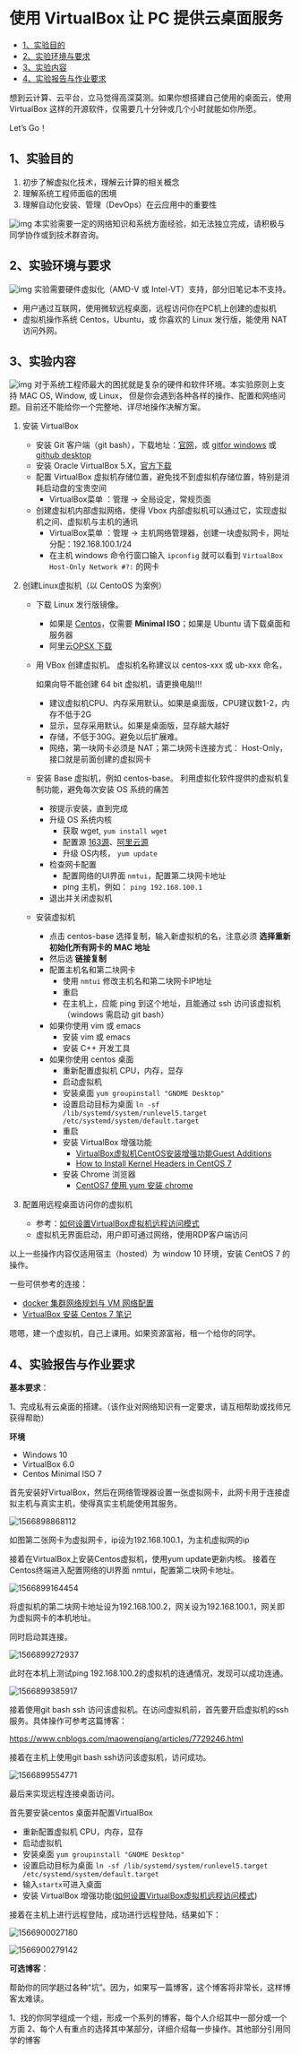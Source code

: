 # 使用 VirtualBox 让 PC 提供云桌面服务

- [1、实验目的](https://pmlpml.github.io/ServiceComputingOnCloud/ex-install-cloud#1实验目的)
- [2、实验环境与要求](https://pmlpml.github.io/ServiceComputingOnCloud/ex-install-cloud#2实验环境与要求)
- [3、实验内容](https://pmlpml.github.io/ServiceComputingOnCloud/ex-install-cloud#3实验内容)
- [4、实验报告与作业要求](https://pmlpml.github.io/ServiceComputingOnCloud/ex-install-cloud#4实验报告与作业要求)

想到云计算、云平台，立马觉得高深莫测。如果你想搭建自己使用的桌面云，使用 VirtualBox 这样的开源软件，仅需要几十分钟或几个小时就能如你所愿。

Let’s Go！

## 1、实验目的

1. 初步了解虚拟化技术，理解云计算的相关概念
2. 理解系统工程师面临的困境
3. 理解自动化安装、管理（DevOps）在云应用中的重要性

![img](assets/info.png) 本实验需要一定的网络知识和系统方面经验，如无法独立完成，请积极与同学协作或到技术群咨询。

## 2、实验环境与要求

![img](assets/info.png) 实验需要硬件虚拟化（AMD-V 或 Intel-VT）支持，部分旧笔记本不支持。

- 用户通过互联网，使用微软远程桌面，远程访问你在PC机上创建的虚拟机
- 虚拟机操作系统 Centos，Ubuntu，或 你喜欢的 Linux 发行版，能使用 NAT 访问外网。

## 3、实验内容

![img](assets/info.png) 对于系统工程师最大的困扰就是复杂的硬件和软件环境。本实验原则上支持 MAC OS, Window, 或 Linux， 但是你会遇到各种各样的操作、配置和网络问题。目前还不能给你一个完整地、详尽地操作决解方案。

1. 安装 VirtualBox

   - 安装 Git 客户端（git bash），下载地址：[官网](https://git-scm.com/downloads/)，或 [gitfor windows](https://gitforwindows.org/) 或 [github desktop](https://desktop.github.com/)
   - 安装 Oracle VirtualBox 5.X，[官方下载](https://www.virtualbox.org/)
   - 配置 VirtualBox 虚拟机存储位置，避免找不到虚拟机存储位置，特别是消耗启动盘的宝贵空间
     - VirtualBox菜单 ：管理 -> 全局设定，常规页面
   - 创建虚拟机内部虚拟网络，使得 Vbox 内部虚拟机可以通过它，实现虚拟机之间、虚拟机与主机的通讯
     - VirtualBox菜单 ：管理 -> 主机网络管理器，创建一块虚拟网卡，网址分配：192.168.100.1/24
     - 在主机 windows 命令行窗口输入 `ipconfig` 就可以看到 `VirtualBox Host-Only Network #?:` 的网卡

2. 创建Linux虚拟机（以 CentoOS 为案例）

   - 下载 Linux 发行版镜像。

     - 如果是 [Centos](https://www.centos.org/download/)，仅需要 **Minimal ISO**；如果是 Ubuntu 请下载桌面和服务器
     - 阿里云[OPSX 下载](https://opsx.alibaba.com/mirror)

   - 用 VBox 创建虚拟机。 虚拟机名称建议以 centos-xxx 或 ub-xxx 命名，

     如果向导不能创建 64 bit 虚拟机，请更换电脑!!!

     - 建议虚拟机CPU、内存采用默认。如果是桌面版，CPU建议数1-2，内存不低于2G
     - 显示，显存采用默认。如果是桌面版，显存越大越好
     - 存储，不低于30G。避免以后扩展难。
     - 网络，第一块网卡必须是 NAT；第二块网卡连接方式： Host-Only，接口就是前面创建的虚拟网卡

   - 安装 Base 虚拟机，例如 centos-base。 利用虚拟化软件提供的虚拟机复制功能，避免每次安装 OS 系统的痛苦

     - 按提示安装，直到完成
     - 升级 OS 系统内核
       - 获取 wget, `yum install wget`
       - 配置源 [163源](http://mirrors.163.com/.help/centos.html)、[阿里云源](https://opsx.alibaba.com/mirror)
       - 升级 OS内核， `yum update`
     - 检查网卡配置
       - 配置网络的UI界面 `nmtui`，配置第二块网卡地址
       - ping 主机，例如： `ping 192.168.100.1`
     - 退出并关闭虚拟机

   - 安装虚拟机

     - 点击 centos-base 选择复制，输入新虚拟机的名，注意必须 **选择重新初始化所有网卡的 MAC 地址**
     - 然后选 **链接复制**
     - 配置主机名和第二块网卡
       - 使用 `nmtui` 修改主机名和第二块网卡IP地址
       - 重启
       - 在主机上，应能 ping 到这个地址，且能通过 ssh 访问该虚拟机（windows 需启动 git bash）
     - 如果你使用 vim 或 emacs
       - 安装 vim 或 emacs
       - 安装 C++ 开发工具
     - 如果你使用 centos 桌面
       - 重新配置虚拟机 CPU，内存，显存
       - 启动虚拟机
       - 安装桌面 `yum groupinstall "GNOME Desktop"`
       - 设置启动目标为桌面 `ln -sf /lib/systemd/system/runlevel5.target /etc/systemd/system/default.target`
       - 重启
       - 安装 VirtualBox 增强功能
         - [VirtualBox虚拟机CentOS安装增强功能Guest Additions](https://www.jianshu.com/p/7c556c783bb2)
         - [How to Install Kernel Headers in CentOS 7](https://www.tecmint.com/install-kernel-headers-in-centos-7/)
       - 安装 Chrome 浏览器
         - [CentOS7 使用 yum 安装 chrome](https://blog.csdn.net/pmlpml/article/details/70953626)

3. 配置用远程桌面访问你的虚拟机

   - 参考：[如何设置VirtualBox虚拟机远程访问模式](https://www.jianshu.com/p/6f0f35fa2c4f)
   - 虚拟机无界面启动，用户即可通过网络，使用RDP客户端访问

以上一些操作内容仅适用宿主（hosted）为 window 10 环境，安装 CentOS 7 的操作。

一些可供参考的连接：

- [docker 集群网络规划与 VM 网络配置](https://blog.csdn.net/pmlpml/article/details/53786382)
- [VirtualBox 安装 Centos 7 笔记](https://blog.csdn.net/pmlpml/article/details/51534210)

嗯嗯，建一个虚拟机，自己上课用。如果资源富裕，租一个给你的同学。

## 4、实验报告与作业要求

**基本要求**：

1、完成私有云桌面的搭建。（该作业对网络知识有一定要求，请互相帮助或找师兄获得帮助）

**环境**

- Windows 10
- VirtualBox 6.0
- Centos Minimal ISO 7

首先安装好VirtualBox，然后在网络管理器设置一张虚拟网卡，此网卡用于连接虚拟主机与真实主机，使得真实主机能使用其服务。

![1566898868112](assets/1566898868112.png)

如图第二张网卡为虚拟网卡，ip设为192.168.100.1，为主机虚拟网的ip

接着在VirtualBox上安装Centos虚拟机，使用yum update更新内核。
接着在Centos终端进入配置网络的UI界面 nmtui，配置第二块网卡地址。

![1566899164454](assets/1566899164454.png)

将虚拟机的第二块网卡地址设为192.168.100.2，网关设为192.168.100.1，网关即为虚拟网卡的本机地址。

同时启动其连接。

![1566899272937](assets/1566899272937.png)

此时在本机上测试ping 192.168.100.2的虚拟机的连通情况，发现可以成功连通。

![1566899385917](assets/1566899385917.png)

接着使用git bash ssh 访问该虚拟机。在访问虚拟机前，首先要开启虚拟机的ssh服务。具体操作可参考这篇博客：

https://www.cnblogs.com/maowenqiang/articles/7729246.html

接着在主机上使用git bash ssh访问该虚拟机，访问成功。

![1566899554771](assets/1566899554771.png)

最后来实现远程连接桌面访问。

首先要安装centos 桌面并配置VirtualBox

- 重新配置虚拟机 CPU，内存，显存
- 启动虚拟机
- 安装桌面 `yum groupinstall "GNOME Desktop"`
- 设置启动目标为桌面 `ln -sf /lib/systemd/system/runlevel5.target /etc/systemd/system/default.target`
- 输入`startx`可进入桌面
- 安装 VirtualBox 增强功能([如何设置VirtualBox虚拟机远程访问模式](https://www.jianshu.com/p/6f0f35fa2c4f))

接着在主机上进行远程登陆，成功进行远程登陆，结果如下：

![1566900027180](assets/1566900027180.png)



![1566900279142](assets/1566900279142.png)

**可选博客**：

帮助你的同学趟过各种“坑”。因为，如果写一篇博客，这个博客将非常长，这样博客太难读。

1、找的你同学组成一个组，形成一个系列的博客，每个人介绍其中一部分或一个方面
2、每个人有重点的选择其中某部分，详细介绍每一步操作。其他部分引用同学的博客